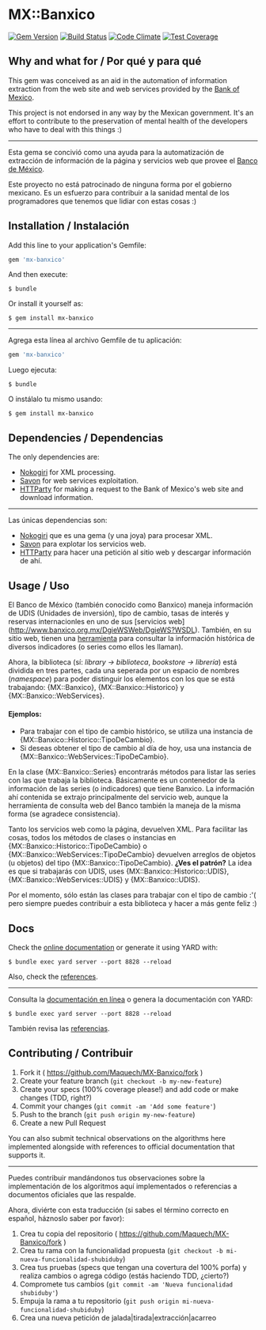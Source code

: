 # MX::Banxico


[![Gem Version](https://badge.fury.io/rb/MX-Banxico.svg)](http://badge.fury.io/rb/MX-Banxico) [![Build Status](https://travis-ci.org/Maquech/MX-Banxico.svg?branch=master)](https://travis-ci.org/Maquech/MX-Banxico) [![Code Climate](https://codeclimate.com/github/Maquech/MX-Banxico/badges/gpa.svg)](https://codeclimate.com/github/Maquech/MX-Banxico) [![Test Coverage](https://codeclimate.com/github/Maquech/MX-Banxico/badges/coverage.svg)](https://codeclimate.com/github/Maquech/MX-Banxico/coverage)



## Why and what for / Por qué y para qué

This gem was conceived as an aid in the automation of information extraction from the web site and web services provided by
the [Bank of Mexico](http://www.banxico.org.mx).


This project is not endorsed in any way by the Mexican government. It's an effort to contribute to the preservation of mental
health of the developers who have to deal with this things :)


---

Esta gema se concivió como una ayuda para la automatización de extracción de información de la página y servicios web que provee
el [Banco de México](http://www.banxico.org.mx).


Este proyecto no está patrocinado de ninguna forma por el gobierno mexicano. Es un esfuerzo para contribuir a la sanidad mental de los programadores que tenemos que lidiar con estas cosas :)


## Installation / Instalación

Add this line to your application's Gemfile:

```ruby
gem 'mx-banxico'
```

And then execute:

    $ bundle

Or install it yourself as:

    $ gem install mx-banxico

---

Agrega esta línea al archivo Gemfile de tu aplicación:

```ruby
gem 'mx-banxico'
```

Luego ejecuta:

    $ bundle

O instálalo tu mismo usando:

    $ gem install mx-banxico


## Dependencies / Dependencias

The only dependencies are:

  * [Nokogiri](http://http://www.nokogiri.org/) for XML processing.
  * [Savon](http://savonrb.com) for web services exploitation.
  * [HTTParty](https://github.com/jnunemaker/httparty/tree/master/lib/httparty) for making a request to the Bank of Mexico's web site and download information.

---

Las únicas dependencias son:

  * [Nokogiri](http://http://www.nokogiri.org/) que es una gema (y una joya) para procesar XML.
  * [Savon](http://savonrb.com) para explotar los servicios web.
  * [HTTParty](https://github.com/jnunemaker/httparty/tree/master/lib/httparty) para hacer una petición al sitio web y descargar
    información de ahí.



## Usage / Uso

El Banco de México (también conocido como Banxico) maneja información de UDIS (Unidades de inversión), tipo de cambio, tasas de interés y reservas internacionles en uno de sus [servicios web] (http://www.banxico.org.mx/DgieWSWeb/DgieWS?WSDL). También, en su sitio web, tienen una [herramienta](http://www.banxico.org.mx/SieInternet/consultarDirectorioInternetAction.do?accion=consultarCuadro&idCuadro=CF102&sector=6&locale=es) para consultar la información histórica de diversos indicadores (o series como ellos les llaman).

Ahora, la biblioteca (sí: _library -> biblioteca_, _bookstore -> librería_) está dividida en tres partes, cada una seperada por un espacio de nombres (_namespace_) para poder distinguir los elementos con los que se está trabajando: {MX::Banxico}, {MX::Banxico::Historico} y {MX::Banxico::WebServices}.

#### Ejemplos:

* Para trabajar con el tipo de cambio histórico, se utiliza una instancia de {MX::Banxico::Historico::TipoDeCambio}.
* Si deseas obtener el tipo de cambio al día de hoy, usa una instancia de {MX::Banxico::WebServices::TipoDeCambio}.


En la clase {MX::Banxico::Series} encontrarás métodos para listar las series con las que trabaja la biblioteca. Básicamente es un contenedor de la información de las series (o indicadores) que tiene Banxico. La información ahí contenida se extrajo principalmente del servicio web, aunque la herramienta de consulta web del Banco también la maneja de la misma forma (se agradece consistencia).

Tanto los servicios web como la página, devuelven XML. Para facilitar las cosas, todos los métodos de clases o instancias en {MX::Banxico::Historico::TipoDeCambio} o {MX::Banxico::WebServices::TipoDeCambio} devuelven arreglos de objetos (u objetos) del tipo {MX::Banxico::TipoDeCambio}. **¿Ves el patrón?** La idea es que si trabajarás con UDIS, uses {MX::Banxico::Historico::UDIS}, {MX::Banxico::WebServices::UDIS} y {MX::Banxico::UDIS}.

Por el momento, sólo están las clases para trabajar con el tipo de cambio :'( pero siempre puedes contribuir a esta biblioteca y hacer a más gente feliz :)


## Docs

Check the [online documentation](http://http://www.rubydoc.info/gems/MX-Banxico/1.0) or generate it using YARD with:

    $ bundle exec yard server --port 8828 --reload

Also, check the [references](REFERENCIAS.md).

---

Consulta la [documentación en línea](http://http://www.rubydoc.info/gems/MX-Banxico/1.0) o genera la documentación con YARD: 

    $ bundle exec yard server --port 8828 --reload

También revisa las [referencias](REFERENCIAS.md).


## Contributing / Contribuir

1. Fork it ( https://github.com/Maquech/MX-Banxico/fork )
2. Create your feature branch (`git checkout -b my-new-feature`)
3. Create your specs (100% coverage please!) and add code or make changes (TDD, right?)
4. Commit your changes (`git commit -am 'Add some feature'`)
5. Push to the branch (`git push origin my-new-feature`)
6. Create a new Pull Request

You can also submit technical observations on the algorithms here implemented alongside with references to official documentation that supports it.

---

Puedes contribuir mandándonos tus observaciones sobre la implementación de los algoritmos aquí implementados o referencias a documentos oficiales que las respalde.

Ahora, diviérte con esta traducción (si sabes el término correcto en español, háznoslo saber por favor):

1. Crea tu copia del repositorio ( https://github.com/Maquech/MX-Banxico/fork )
2. Crea tu rama con la funcionalidad propuesta (`git checkout -b mi-nueva-funcionalidad-shubiduby`)
3. Crea tus pruebas (specs que tengan una covertura del 100% porfa) y realiza cambios o agrega código (estás haciendo TDD, ¿cierto?)
4. Compromete tus cambios (`git commit -am 'Nueva funcionalidad shubiduby'`)
5. Empuja la rama a tu repositorio (`git push origin mi-nueva-funcionalidad-shubiduby`)
6. Crea una nueva petición de jalada|tirada|extracción|acarreo



